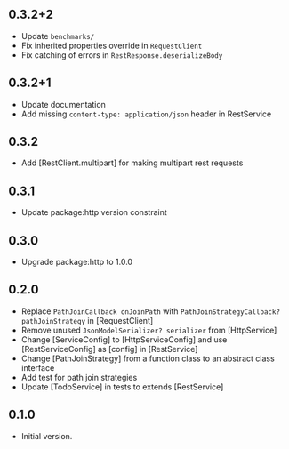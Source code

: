 ## 0.3.2+2

- Update `benchmarks/`
- Fix inherited properties override in `RequestClient`
- Fix catching of errors in `RestResponse.deserializeBody`

## 0.3.2+1

- Update documentation
- Add missing `content-type: application/json` header in RestService

## 0.3.2

- Add [RestClient.multipart] for making multipart rest requests

## 0.3.1

- Update package:http version constraint

## 0.3.0

- Upgrade package:http to 1.0.0

## 0.2.0

- Replace `PathJoinCallback onJoinPath` with `PathJoinStrategyCallback? pathJoinStrategy` in [RequestClient]
- Remove unused `JsonModelSerializer? serializer` from [HttpService]
- Change [ServiceConfig] to [HttpServiceConfig] and use [RestServiceConfig] as [config] in [RestService]
- Change [PathJoinStrategy] from a function class to an abstract class interface
- Add test for path join strategies
- Update [TodoService] in tests to extends [RestService]

## 0.1.0

- Initial version.
